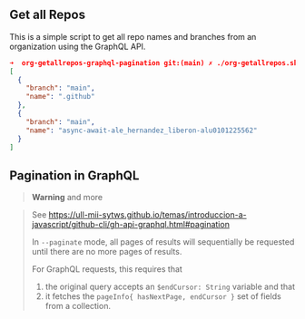 ## Get all Repos

This is a simple script to get all repo names and branches from an organization using the GraphQL API.


```json 
➜  org-getallrepos-graphql-pagination git:(main) ✗ ./org-getallrepos.sh | jq '[ .[0, 1] ]' -
[
  {
    "branch": "main",
    "name": ".github"
  },
  {
    "branch": "main",
    "name": "async-await-ale_hernandez_liberon-alu0101225562"
  }
]
```

## Pagination in GraphQL

> **Warning** and more

> See <https://ull-mii-sytws.github.io/temas/introduccion-a-javascript/github-cli/gh-api-graphql.html#pagination>
>
> In `--paginate` mode, all pages of results will sequentially be requested until there are no more pages of results. 
>
> For GraphQL requests, this requires that 
>
> 1. the original query accepts an `$endCursor: String` variable and that 
> 2. it fetches the `pageInfo{ hasNextPage, endCursor }` set of fields from a collection.

